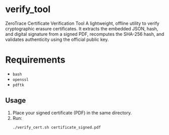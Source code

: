 # verify_tool
ZeroTrace Certificate Verification Tool A lightweight, offline utility to verify cryptographic erasure certificates. It extracts the embedded JSON, hash, and digital signature from a signed PDF, recomputes the SHA-256 hash, and validates authenticity using the official public key.


# Requirements
- `bash`
- `openssl`
- `pdftk`

## Usage
1. Place your signed certificate (PDF) in the same directory.
2. Run:
   ```bash
   ./verify_cert.sh certificate_signed.pdf
